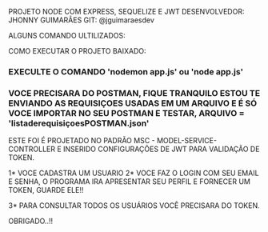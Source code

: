 PROJETO NODE COM EXPRESS, SEQUELIZE E JWT 
DESENVOLVEDOR:  JHONNY GUIMARÃES
GIT: @jguimaraesdev

ALGUNS COMANDO ULTILIZADOS:

COMO EXECUTAR O PROJETO BAIXADO:

### EXECULTE O COMANDO 'nodemon app.js' ou 'node app.js'

### VOCE PRECISARA DO POSTMAN, FIQUE TRANQUILO ESTOU TE ENVIANDO AS REQUISIÇOES USADAS EM UM ARQUIVO E É SÓ VOCE IMPORTAR NO SEU POSTMAN E TESTAR, ARQUIVO = 'listaderequisiçoesPOSTMAN.json'


ESTE FOI É PROJETADO NO PADRÃO MSC - MODEL-SERVICE-CONTROLLER E INSERIDO CONFIGURAÇÕES DE JWT 
PARA VALIDAÇÃO DE TOKEN.

1* VOCE CADASTRA UM USUARIO
2* VOCE FAZ O LOGIN COM SEU EMAIL E SENHA,
    O PROGRAMA IRA APRESENTAR SEU PERFIL E FORNECER UM TOKEN, GUARDE ELE!!

3* PARA CONSULTAR TODOS OS USUÁRIOS VOCÊ PRECISARA DO TOKEN.


OBRIGADO..!!






